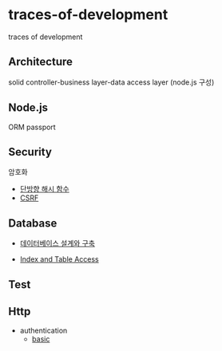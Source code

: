 # traces-of-development

traces of development

## Architecture

solid
controller-business layer-data access layer (node.js 구성)

## Node.js

ORM
passport

## Security

암호화

- [단방향 해시 함수](https://github.com/yjm9425/traces-of-development/blob/master/security/hashFunction.md)
- [CSRF](https://github.com/yjm9425/traces-of-development/blob/master/security/csrf.md)

## Database

- [데이터베이스 설계와 구축](https://velog.io/@yjm9425/%EB%82%B4%EC%9A%A9%EC%A0%95%EB%A6%AC-%EC%95%84%EB%8A%94-%EB%A7%8C%ED%81%BC-%EB%B3%B4%EC%9D%B4%EB%8A%94-%EB%8D%B0%EC%9D%B4%ED%84%B0%EB%B2%A0%EC%9D%B4%EC%8A%A4-%EC%84%A4%EA%B3%84%EC%99%80-%EA%B5%AC%EC%B6%95)

- [Index and Table Access](https://github.com/yjm9425/traces-of-development/blob/master/database/queryExplain.md)

## Test

## Http

- authentication
  - [basic](https://healthy-dev.tistory.com/33)
